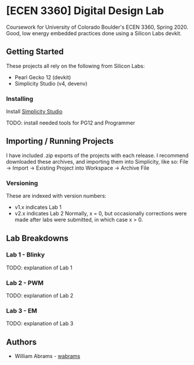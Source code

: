 # [ECEN 3360] Digital Design Lab

Coursework for University of Colorado Boulder's ECEN 3360, Spring 2020.
Good, low energy embedded practices done using a Silicon Labs devkit.

## Getting Started

These projects all rely on the following from Silicon Labs:
* Pearl Gecko 12 (devkit)
* Simplicity Studio (v4, devenv)

### Installing

Install [Simplicity Studio](https://www.silabs.com/products/development-tools/software/simplicity-studio "silabs sstudio")

TODO: install needed tools for PG12 and Programmer

## Importing / Running Projects

I have included .zip exports of the projects with each release.
I recommend downloaded these archives, and importing them into Simplicity, like so:
File -> Import -> Existing Project into Workspace -> Archive File

### Versioning

These are indexed with version numbers:
* v1.x indicates Lab 1
* v2.x indicates Lab 2
Normally, x = 0, but occasionally corrections were made after labs were submitted, in which case x > 0.

## Lab Breakdowns

### Lab 1 - Blinky

TODO: explanation of Lab 1

### Lab 2 - PWM

TODO: explanation of Lab 2

### Lab 3 - EM

TODO: explanation of Lab 3

## Authors

* William Abrams - [wabrams](https://github.com/wabrams)
